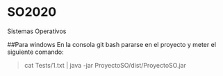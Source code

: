 # SO2020
Sistemas Operativos

##Para windows
En la consola git bash pararse en el proyecto y meter el siguiente comando:  
> cat Tests/1.txt | java -jar ProyectoSO/dist/ProyectoSO.jar
